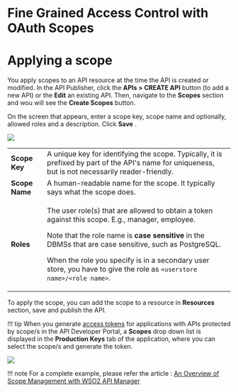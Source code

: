 # Fine Grained Access Control with OAuth Scopes



# Applying a scope

You apply scopes to an API resource at the time the API is created or modified. In the API Publisher, click the **APIs &gt; CREATE API** button (to add a new API) or the **Edit** an existing API. Then, navigate to the **Scopes** section and wou will see the **Create Scopes** button.

On the screen that appears, enter a scope key, scope name and optionally, allowed roles and a description. Click **Save** .

![](/../../../../assets/img/Learn/create-scope.png)

<table>
<tbody>
<tr class="odd">
<td><strong>Scope Key</strong></td>
<td>A unique key for identifying the scope. Typically, it is prefixed by part of the API's name for uniqueness, but is not necessarily reader-friendly.</td>
</tr>
<tr class="even">
<td><strong>Scope Name</strong></td>
<td>A human-readable name for the scope. It typically says what the scope does.</td>
</tr>
<tr class="odd">
<td><strong>Roles</strong></td>
<td><div class="content-wrapper">
<p>The user role(s) that are allowed to obtain a token against this scope. E.g., manager, employee.</p>
<p>Note that the role name is <strong>case sensitive</strong> in the DBMSs that are case sensitive, such as PostgreSQL.</p>
<p>When the role you specify is in a secondary user store, you have to give the role as <code>&lt;userstore name&gt;/&lt;role name&gt;</code>.</p>

</div></td>
</tr>
</tbody>
</table>

To apply the scope, you can add the scope to a resource in **Resources** section, save and publish the API.

!!! tip
     When you generate [access tokens](../../../../ConsumeAPI/ManageApplication/GenerateKeys/ObtainAccessToken/overview-of-access-tokens/) for applications with APIs protected by scope/s in the API Developer Portal, a **Scopes** drop down list is displayed in the **Production Keys** tab of the application, where you can select the scope/s and generate the token.

![](/../../../../assets/img/Learn/resource-scope.png)

!!! note
    For a complete example, please refer the article : [An Overview of Scope Management with WSO2 API Manager](https://wso2.com/library/articles/2017/01/article-an-overview-of-scope-management-with-wso2-api-manager/#example)





